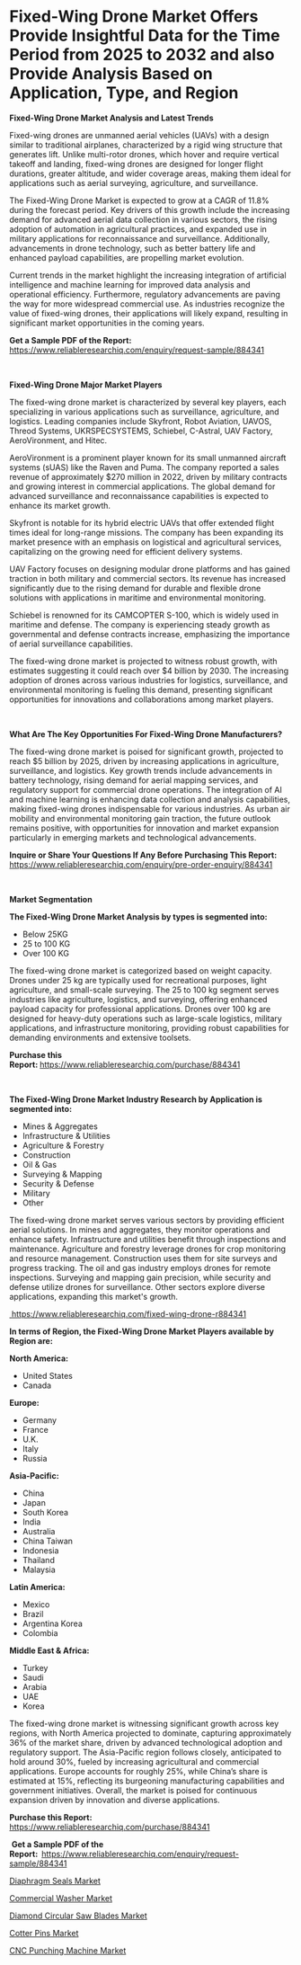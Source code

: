 <p><h1>Fixed-Wing Drone Market Offers Provide Insightful Data for the Time Period from 2025 to 2032 and also Provide Analysis Based on Application, Type, and Region</h1></p><p><strong>Fixed-Wing Drone Market Analysis and Latest Trends</strong></p>
<p><p>Fixed-wing drones are unmanned aerial vehicles (UAVs) with a design similar to traditional airplanes, characterized by a rigid wing structure that generates lift. Unlike multi-rotor drones, which hover and require vertical takeoff and landing, fixed-wing drones are designed for longer flight durations, greater altitude, and wider coverage areas, making them ideal for applications such as aerial surveying, agriculture, and surveillance.</p><p>The Fixed-Wing Drone Market is expected to grow at a CAGR of 11.8% during the forecast period. Key drivers of this growth include the increasing demand for advanced aerial data collection in various sectors, the rising adoption of automation in agricultural practices, and expanded use in military applications for reconnaissance and surveillance. Additionally, advancements in drone technology, such as better battery life and enhanced payload capabilities, are propelling market evolution.</p><p>Current trends in the market highlight the increasing integration of artificial intelligence and machine learning for improved data analysis and operational efficiency. Furthermore, regulatory advancements are paving the way for more widespread commercial use. As industries recognize the value of fixed-wing drones, their applications will likely expand, resulting in significant market opportunities in the coming years.</p></p>
<p><strong>Get a Sample PDF of the Report:&nbsp;</strong> <a href="https://www.reliableresearchiq.com/enquiry/request-sample/884341?utm_campaign=1159&utm_medium=2&utm_source=Github&utm_content=ia&utm_term=11042025&utm_id=fixed-wing-drone">https://www.reliableresearchiq.com/enquiry/request-sample/884341</a></p>
<p>&nbsp;</p>
<p><strong>Fixed-Wing Drone Major Market Players</strong></p>
<p><p>The fixed-wing drone market is characterized by several key players, each specializing in various applications such as surveillance, agriculture, and logistics. Leading companies include Skyfront, Robot Aviation, UAVOS, Threod Systems, UKRSPECSYSTEMS, Schiebel, C-Astral, UAV Factory, AeroVironment, and Hitec.</p><p>AeroVironment is a prominent player known for its small unmanned aircraft systems (sUAS) like the Raven and Puma. The company reported a sales revenue of approximately $270 million in 2022, driven by military contracts and growing interest in commercial applications. The global demand for advanced surveillance and reconnaissance capabilities is expected to enhance its market growth.</p><p>Skyfront is notable for its hybrid electric UAVs that offer extended flight times ideal for long-range missions. The company has been expanding its market presence with an emphasis on logistical and agricultural services, capitalizing on the growing need for efficient delivery systems.</p><p>UAV Factory focuses on designing modular drone platforms and has gained traction in both military and commercial sectors. Its revenue has increased significantly due to the rising demand for durable and flexible drone solutions with applications in maritime and environmental monitoring.</p><p>Schiebel is renowned for its CAMCOPTER S-100, which is widely used in maritime and defense. The company is experiencing steady growth as governmental and defense contracts increase, emphasizing the importance of aerial surveillance capabilities.</p><p>The fixed-wing drone market is projected to witness robust growth, with estimates suggesting it could reach over $4 billion by 2030. The increasing adoption of drones across various industries for logistics, surveillance, and environmental monitoring is fueling this demand, presenting significant opportunities for innovations and collaborations among market players.</p></p>
<p>&nbsp;</p>
<p><strong>What Are The Key Opportunities For Fixed-Wing Drone Manufacturers?</strong></p>
<p><p>The fixed-wing drone market is poised for significant growth, projected to reach $5 billion by 2025, driven by increasing applications in agriculture, surveillance, and logistics. Key growth trends include advancements in battery technology, rising demand for aerial mapping services, and regulatory support for commercial drone operations. The integration of AI and machine learning is enhancing data collection and analysis capabilities, making fixed-wing drones indispensable for various industries. As urban air mobility and environmental monitoring gain traction, the future outlook remains positive, with opportunities for innovation and market expansion particularly in emerging markets and technological advancements.</p></p>
<p><strong>Inquire or Share Your Questions If Any Before Purchasing This Report:</strong> <a href="https://www.reliableresearchiq.com/enquiry/pre-order-enquiry/884341?utm_campaign=1159&utm_medium=2&utm_source=Github&utm_content=ia&utm_term=11042025&utm_id=fixed-wing-drone">https://www.reliableresearchiq.com/enquiry/pre-order-enquiry/884341</a></p>
<p>&nbsp;</p>
<p><strong>Market Segmentation</strong></p>
<p><strong>The Fixed-Wing Drone Market Analysis by types is segmented into:</strong></p>
<p><ul><li>Below 25KG</li><li>25 to 100 KG</li><li>Over 100 KG</li></ul></p>
<p><p>The fixed-wing drone market is categorized based on weight capacity. Drones under 25 kg are typically used for recreational purposes, light agriculture, and small-scale surveying. The 25 to 100 kg segment serves industries like agriculture, logistics, and surveying, offering enhanced payload capacity for professional applications. Drones over 100 kg are designed for heavy-duty operations such as large-scale logistics, military applications, and infrastructure monitoring, providing robust capabilities for demanding environments and extensive toolsets.</p></p>
<p><strong>Purchase this Report:&nbsp;</strong><a href="https://www.reliableresearchiq.com/purchase/884341?utm_campaign=1159&utm_medium=2&utm_source=Github&utm_content=ia&utm_term=11042025&utm_id=fixed-wing-drone">https://www.reliableresearchiq.com/purchase/884341</a></p>
<p>&nbsp;</p>
<p><strong>The Fixed-Wing Drone Market Industry Research by Application is segmented into:</strong></p>
<p><ul><li>Mines & Aggregates</li><li>Infrastructure & Utilities</li><li>Agriculture & Forestry</li><li>Construction</li><li>Oil & Gas</li><li>Surveying & Mapping</li><li>Security & Defense</li><li>Military</li><li>Other</li></ul></p>
<p><p>The fixed-wing drone market serves various sectors by providing efficient aerial solutions. In mines and aggregates, they monitor operations and enhance safety. Infrastructure and utilities benefit through inspections and maintenance. Agriculture and forestry leverage drones for crop monitoring and resource management. Construction uses them for site surveys and progress tracking. The oil and gas industry employs drones for remote inspections. Surveying and mapping gain precision, while security and defense utilize drones for surveillance. Other sectors explore diverse applications, expanding this market's growth.</p></p>
<p><a href="https://www.reliableresearchiq.com/fixed-wing-drone-r884341?utm_campaign=1159&utm_medium=2&utm_source=Github&utm_content=ia&utm_term=11042025&utm_id=fixed-wing-drone">&nbsp;https://www.reliableresearchiq.com/fixed-wing-drone-r884341</a></p>
<p><strong>In terms of Region, the Fixed-Wing Drone Market Players available by Region are:</strong></p>
<p>
    <p> <strong> North America: </strong>
        <ul>
            <li>United States</li>
            <li>Canada</li>
        </ul>
        </p> 
    <p> <strong> Europe: </strong>
        <ul>
            <li>Germany</li>
            <li>France</li>
            <li>U.K.</li>
            <li>Italy</li>
            <li>Russia</li>
        </ul>
        </p> 
    <p> <strong> Asia-Pacific: </strong>
        <ul>
            <li>China</li>
            <li>Japan</li>
            <li>South Korea</li>
            <li>India</li>
            <li>Australia</li>
            <li>China Taiwan</li>
            <li>Indonesia</li>
            <li>Thailand</li>
            <li>Malaysia</li>
        </ul>
        </p> 
    <p> <strong> Latin America: </strong>
        <ul>
            <li>Mexico</li>
            <li>Brazil</li>
            <li>Argentina Korea</li>
            <li>Colombia</li>
        </ul>
        </p> 
    <p> <strong> Middle East & Africa: </strong>
        <ul>
            <li>Turkey</li>
            <li>Saudi</li>
            <li>Arabia</li>
            <li>UAE</li>
            <li>Korea</li>
        </ul>
    </p>
    </p>
<p><p>The fixed-wing drone market is witnessing significant growth across key regions, with North America projected to dominate, capturing approximately 36% of the market share, driven by advanced technological adoption and regulatory support. The Asia-Pacific region follows closely, anticipated to hold around 30%, fueled by increasing agricultural and commercial applications. Europe accounts for roughly 25%, while China’s share is estimated at 15%, reflecting its burgeoning manufacturing capabilities and government initiatives. Overall, the market is poised for continuous expansion driven by innovation and diverse applications.</p></p>
<p><strong>Purchase this Report: </strong><a href="https://www.reliableresearchiq.com/purchase/884341?utm_campaign=1159&utm_medium=2&utm_source=Github&utm_content=ia&utm_term=11042025&utm_id=fixed-wing-drone">https://www.reliableresearchiq.com/purchase/884341</a></p>
<p>&nbsp;<strong>Get a Sample PDF of the Report:&nbsp;&nbsp;</strong><a href="https://www.reliableresearchiq.com/enquiry/request-sample/884341?utm_campaign=1159&utm_medium=2&utm_source=Github&utm_content=ia&utm_term=11042025&utm_id=fixed-wing-drone">https://www.reliableresearchiq.com/enquiry/request-sample/884341</a></p>
<p><strong></strong></p>
<p><p><a href="https://github.com/edriceakeime/Market-Research-Report-List-1/blob/main/diaphragm-seals-market.md?utm_campaign=1159&utm_medium=2&utm_source=Github&utm_content=ia&utm_term=11042025&utm_id=fixed-wing-drone">Diaphragm Seals Market</a></p><p><a href="https://github.com/gakpasulgun/Market-Research-Report-List-1/blob/main/commercial-washer-market.md?utm_campaign=1159&utm_medium=2&utm_source=Github&utm_content=ia&utm_term=11042025&utm_id=fixed-wing-drone">Commercial Washer Market</a></p><p><a href="https://github.com/kitkaeberz5z/Market-Research-Report-List-1/blob/main/diamond-circular-saw-blades-market.md?utm_campaign=1159&utm_medium=2&utm_source=Github&utm_content=ia&utm_term=11042025&utm_id=fixed-wing-drone">Diamond Circular Saw Blades Market</a></p><p><a href="https://github.com/snelldimkeod/Market-Research-Report-List-1/blob/main/cotter-pins-market.md?utm_campaign=1159&utm_medium=2&utm_source=Github&utm_content=ia&utm_term=11042025&utm_id=fixed-wing-drone">Cotter Pins Market</a></p><p><a href="https://github.com/shpirttangim48/Market-Research-Report-List-1/blob/main/cnc-punching-machine-market.md?utm_campaign=1159&utm_medium=2&utm_source=Github&utm_content=ia&utm_term=11042025&utm_id=fixed-wing-drone">CNC Punching Machine Market</a></p></p>